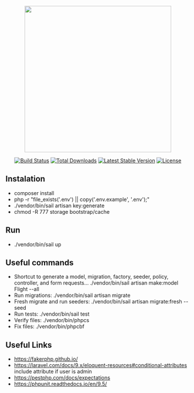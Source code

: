 <p align="center"><a href="https://laravel.com" target="_blank"><img src="https://raw.githubusercontent.com/laravel/art/master/logo-lockup/5%20SVG/2%20CMYK/1%20Full%20Color/laravel-logolockup-cmyk-red.svg" width="400"></a></p>

<p align="center">
<a href="https://travis-ci.org/laravel/framework"><img src="https://travis-ci.org/laravel/framework.svg" alt="Build Status"></a>
<a href="https://packagist.org/packages/laravel/framework"><img src="https://img.shields.io/packagist/dt/laravel/framework" alt="Total Downloads"></a>
<a href="https://packagist.org/packages/laravel/framework"><img src="https://img.shields.io/packagist/v/laravel/framework" alt="Latest Stable Version"></a>
<a href="https://packagist.org/packages/laravel/framework"><img src="https://img.shields.io/packagist/l/laravel/framework" alt="License"></a>
</p>

## Instalation

-   composer install
-   php -r "file_exists('.env') || copy('.env.example', '.env');"
-   ./vendor/bin/sail artisan key:generate
-   chmod -R 777 storage bootstrap/cache

## Run

-   ./vendor/bin/sail up

## Useful commands

-   Shortcut to generate a model, migration, factory, seeder, policy, controller, and form requests...
    ./vendor/bin/sail artisan make:model Flight --all
-   Run migrations: ./vendor/bin/sail artisan migrate
-   Fresh migrate and run seeders: ./vendor/bin/sail artisan migrate:fresh --seed
-   Run tests: ./vendor/bin/sail test
-   Verify files: ./vendor/bin/phpcs
-   Fix files: ./vendor/bin/phpcbf

## Useful Links

-   https://fakerphp.github.io/
-   https://laravel.com/docs/9.x/eloquent-resources#conditional-attributes include attribute if user is admin
-   https://pestphp.com/docs/expectations
-   https://phpunit.readthedocs.io/en/9.5/
